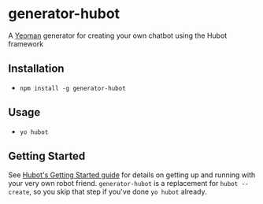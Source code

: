 # generator-hubot

A [Yeoman](http://yeoman.io) generator for creating your own chatbot using the Hubot framework


## Installation

- `npm install -g generator-hubot`

## Usage

- `yo hubot`

## Getting Started

See [Hubot's Getting Started
guide](https://github.com/github/hubot/blob/master/docs/README.md) for
details on getting up and running with your very own robot friend.
`generator-hubot` is a replacement for `hubot --create`,
so you skip that step if you've done `yo hubot` already.
